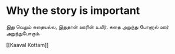 # Why the story is important

இது வெறும் கதையல்ல, இதுதான் ஊரின் உயிர். கதை அறுந்து போனால் ஊர் அறுந்துபோகும்.

[[Kaaval Kottam]]